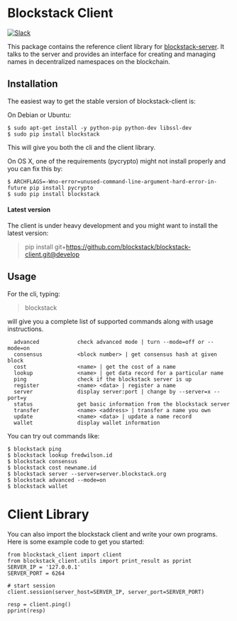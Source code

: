 # Blockstack Client

[![Slack](http://slack.blockstack.org/badge.svg)](http://slack.blockstack.org/)

This package contains the reference client library for
[blockstack-server](https://github.com/blockstack/blockstack-server). It talks to the
server and provides an interface for creating and managing names in decentralized namespaces on the blockchain.

## Installation

The easiest way to get the stable version of blockstack-client is:

On Debian or Ubuntu:

```
$ sudo apt-get install -y python-pip python-dev libssl-dev
$ sudo pip install blockstack
```
This will give you both the cli and the client library.

On OS X, one of the requirements (pycrypto) might not install properly and you can fix this by:
```
$ ARCHFLAGS=-Wno-error=unused-command-line-argument-hard-error-in-future pip install pycrypto
$ sudo pip install blockstack
```

#### Latest version

The client is under heavy development and you might want to install the latest version:

> pip install git+https://github.com/blockstack/blockstack-client.git@develop

## Usage 

For the cli, typing: 

> blockstack

will give you a complete list of supported commands along with
usage instructions.
```
  advanced            check advanced mode | turn --mode=off or --mode=on
  consensus           <block number> | get consensus hash at given block
  cost                <name> | get the cost of a name
  lookup              <name> | get data record for a particular name
  ping                check if the blockstack server is up
  register            <name> <data> | register a name
  server              display server:port | change by --server=x --port=y
  status              get basic information from the blockstack server
  transfer            <name> <address> | transfer a name you own
  update              <name> <data> | update a name record
  wallet              display wallet information
```

You can try out commands like: 
```
$ blockstack ping
$ blockstack lookup fredwilson.id
$ blockstack consensus
$ blockstack cost newname.id
$ blockstack server --server=server.blockstack.org
$ blockstack advanced --mode=on
$ blockstack wallet
```

# Client Library

You can also import the blockstack client and write your own programs. Here is some example code to get you started:

```
from blockstack_client import client
from blockstack_client.utils import print_result as pprint
SERVER_IP = '127.0.0.1'
SERVER_PORT = 6264

# start session
client.session(server_host=SERVER_IP, server_port=SERVER_PORT)

resp = client.ping()
pprint(resp)
```